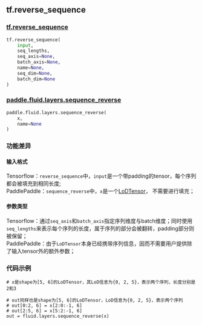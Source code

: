 ## tf.reverse_sequence

### [tf.reverse_sequence](https://www.tensorflow.org/api_docs/python/tf/reverse_sequence)

```python
tf.reverse_sequence(
    input,
    seq_lengths,
    seq_axis=None,
    batch_axis=None,
    name=None,
    seq_dim=None,
    batch_dim=None
)
```

### [paddle.fluid.layers.sequence_reverse](http://paddlepaddle.org/documentation/docs/zh/1.4/api_cn/layers_cn.html#paddle.fluid.layers.sequence_reverse)

```python
paddle.fluid.layers.sequence_reverse(
    x, 
    name=None
)
```

### 功能差异

#### 输入格式

Tensorflow：`reverse_sequence`中，`input`是一个带padding的tensor，每个序列都会被填充到相同长度;  
PaddlePaddle：`sequence_reverse`中，`x`是一个[LoDTensor](http://paddlepaddle.org/documentation/docs/zh/1.4/api_cn/fluid_cn.html#lodtensor)，
不需要进行填充；

#### 参数类型

Tensorflow：通过`seq_axis`和`batch_axis`指定序列维度与batch维度；同时使用`seq_lengths`来表示每个序列的长度，属于序列的部分会被翻转，padding部分则被保留；  
PaddlePaddle：由于`LoDTensor`本身已经携带序列信息，因而不需要用户提供除了输入tensor外的额外参数；

### 代码示例
```
# x是shape为[5, 6]的LoDTensor，其LoD信息为{0, 2, 5}，表示两个序列，长度分别是2和3

# out同样也是shape为[5, 6]的LoDTensor，LoD信息为{0, 2, 5}，表示两个序列
# out[0:2, 6] = x[2:0:-1, 6]
# out[2:5, 6] = x[5:2:-1, 6]
out = fluid.layers.sequence_reverse(x)
```
